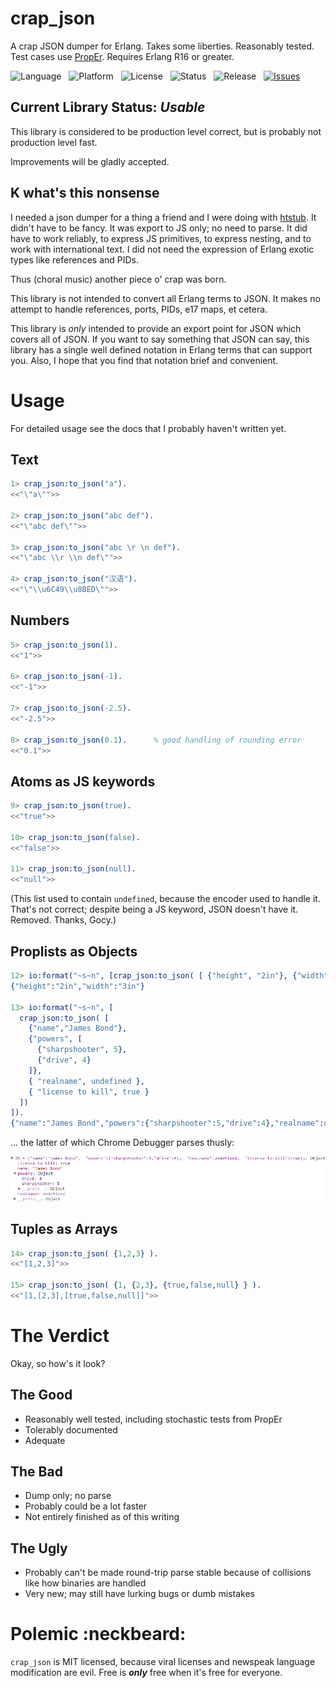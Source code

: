 crap_json
=========

A crap JSON dumper for Erlang.  Takes some liberties.  Reasonably tested.  Test cases use [PropEr](https://github.com/manopapad/proper).  Requires Erlang R16 or greater.

![Language](http://img.shields.io/badge/Language-Erlang-000000.svg) &nbsp;
![Platform](http://img.shields.io/badge/Platform-OTP-000000.svg) &nbsp;
![License](http://img.shields.io/badge/License-MIT-000055.svg) &nbsp;
![Status](http://img.shields.io/travis/StoneCypher/crap_json.svg) &nbsp;
![Release](http://img.shields.io/github/release/qubyte/rubidium.svg) &nbsp;
[![Issues](http://img.shields.io/github/issues/badges/shields.svg)](https://github.com/StoneCypher/crap_json/issues)



Current Library Status: *Usable*
--------------------------------

This library is considered to be production level correct, but is probably not production level fast.

Improvements will be gladly accepted.



K what's this nonsense
----------------------

I needed a json dumper for a thing a friend and I were doing with [htstub](https://github.com/StoneCypher/htstub/).  It didn't have to be fancy.  It was export to JS only; no need to parse.  It did have to work reliably, to express JS primitives, to express nesting, and to work with international text.  I did not need the expression of Erlang exotic types like references and PIDs.

Thus (choral music) another piece o' crap was born.

This library is not intended to convert all Erlang terms to JSON.  It makes no attempt to handle references, ports, PIDs, e17 maps, et cetera.

This library is *only* intended to provide an export point for JSON which covers all of JSON.  If you want to say something that JSON can say, this library has a single well defined notation in Erlang terms that can support you.  Also, I hope that you find that notation brief and convenient.



Usage
=====

For detailed usage see the docs that I probably haven't written yet.

Text
----

```erlang
1> crap_json:to_json("a").
<<"\"a\"">>

2> crap_json:to_json("abc def").
<<"\"abc def\"">>

3> crap_json:to_json("abc \r \n def").
<<"\"abc \\r \\n def\"">>

4> crap_json:to_json("汉语").
<<"\"\\u6C49\\u8BED\"">>
```

Numbers
-------

```erlang
5> crap_json:to_json(1).
<<"1">>

6> crap_json:to_json(-1).
<<"-1">>

7> crap_json:to_json(-2.5).
<<"-2.5">>

8> crap_json:to_json(0.1).      % good handling of rounding error
<<"0.1">>
```

Atoms as JS keywords
--------------------

```erlang
9> crap_json:to_json(true).
<<"true">>

10> crap_json:to_json(false).
<<"false">>

11> crap_json:to_json(null). 
<<"null">>
```

(This list used to contain `undefined`, because the encoder used to handle it.  That's not correct; despite being a JS keyword, JSON doesn't have it.  Removed.  Thanks, Gocy.)

Proplists as Objects
--------------------

```erlang
12> io:format("~s~n", [crap_json:to_json( [ {"height", "2in"}, {"width", "3in"} ]) ]).
{"height":"2in","width":"3in"}

13> io:format("~s~n", [
  crap_json:to_json( [ 
    {"name","James Bond"}, 
    {"powers", [ 
      {"sharpshooter", 5}, 
      {"drive", 4} 
    ]}, 
    { "realname", undefined }, 
    { "license to kill", true } 
  ]) 
]). 
{"name":"James Bond","powers":{"sharpshooter":5,"drive":4},"realname":undefined,"license to kill":true}
```

... the latter of which Chrome Debugger parses thusly:

![](ParseOfObj.png)

Tuples as Arrays
----------------

```erlang
14> crap_json:to_json( {1,2,3} ).
<<"[1,2,3]">>

15> crap_json:to_json( {1, {2,3}, {true,false,null} } ).
<<"[1,[2,3],[true,false,null]]">>
```



The Verdict
===========

Okay, so how's it look?

The Good
--------

* Reasonably well tested, including stochastic tests from PropEr
* Tolerably documented
* Adequate



The Bad
-------

* Dump only; no parse
* Probably could be a lot faster
* Not entirely finished as of this writing



The Ugly
--------

* Probably can't be made round-trip parse stable because of collisions like how binaries are handled
* Very new; may still have lurking bugs or dumb mistakes



Polemic :neckbeard:
===================

`crap_json` is MIT licensed, because viral licenses and newspeak language modification are evil.  Free is ***only*** free when it's free for everyone.
